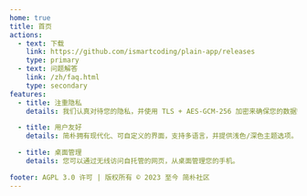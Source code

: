 ```yaml
---
home: true
title: 首页
actions:
  - text: 下载
    link: https://github.com/ismartcoding/plain-app/releases
    type: primary
  - text: 问题解答
    link: /zh/faq.html
    type: secondary
features:
  - title: 注重隐私
    details: 我们认真对待您的隐私，并使用 TLS + AES-GCM-256 加密来确保您的数据安全。

  - title: 用户友好
    details: 简朴拥有现代化、可自定义的界面，支持多语言，并提供浅色/深色主题选项。

  - title: 桌面管理
    details: 您可以通过无线访问自托管的网页，从桌面管理您的手机。

footer: AGPL 3.0 许可 | 版权所有 © 2023 至今 简朴社区
---
```

